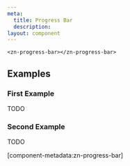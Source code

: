 ```yaml
---
meta:
  title: Progress Bar
  description:
layout: component
---
```


```html:preview
<zn-progress-bar></zn-progress-bar>
```

## Examples

### First Example

TODO

### Second Example

TODO

[component-metadata:zn-progress-bar]
